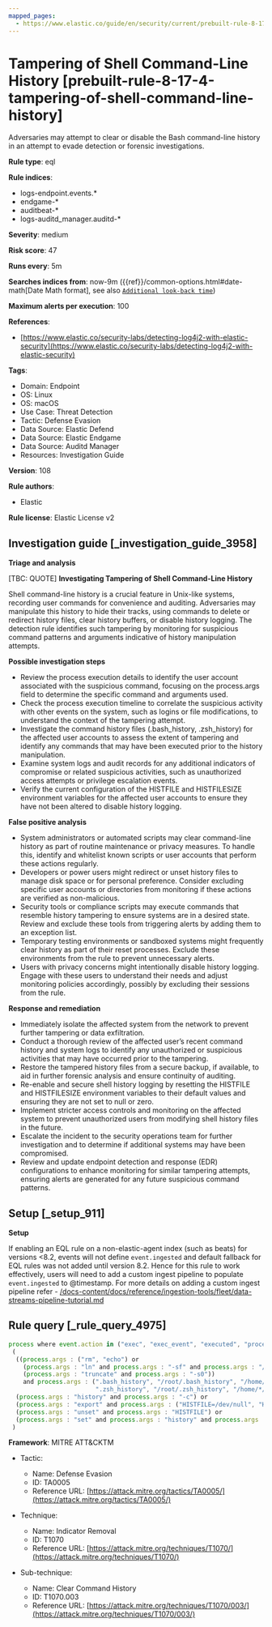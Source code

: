 ```yaml
---
mapped_pages:
  - https://www.elastic.co/guide/en/security/current/prebuilt-rule-8-17-4-tampering-of-shell-command-line-history.html
---
```


# Tampering of Shell Command-Line History [prebuilt-rule-8-17-4-tampering-of-shell-command-line-history]

Adversaries may attempt to clear or disable the Bash command-line history in an attempt to evade detection or forensic investigations.

**Rule type**: eql

**Rule indices**:

* logs-endpoint.events.*
* endgame-*
* auditbeat-*
* logs-auditd_manager.auditd-*

**Severity**: medium

**Risk score**: 47

**Runs every**: 5m

**Searches indices from**: now-9m ({{ref}}/common-options.html#date-math[Date Math format], see also [`Additional look-back time`](docs-content://solutions/security/detect-and-alert/create-detection-rule.md#rule-schedule))

**Maximum alerts per execution**: 100

**References**:

* [https://www.elastic.co/security-labs/detecting-log4j2-with-elastic-security](https://www.elastic.co/security-labs/detecting-log4j2-with-elastic-security)

**Tags**:

* Domain: Endpoint
* OS: Linux
* OS: macOS
* Use Case: Threat Detection
* Tactic: Defense Evasion
* Data Source: Elastic Defend
* Data Source: Elastic Endgame
* Data Source: Auditd Manager
* Resources: Investigation Guide

**Version**: 108

**Rule authors**:

* Elastic

**Rule license**: Elastic License v2

## Investigation guide [_investigation_guide_3958]

**Triage and analysis**

[TBC: QUOTE]
**Investigating Tampering of Shell Command-Line History**

Shell command-line history is a crucial feature in Unix-like systems, recording user commands for convenience and auditing. Adversaries may manipulate this history to hide their tracks, using commands to delete or redirect history files, clear history buffers, or disable history logging. The detection rule identifies such tampering by monitoring for suspicious command patterns and arguments indicative of history manipulation attempts.

**Possible investigation steps**

* Review the process execution details to identify the user account associated with the suspicious command, focusing on the process.args field to determine the specific command and arguments used.
* Check the process execution timeline to correlate the suspicious activity with other events on the system, such as logins or file modifications, to understand the context of the tampering attempt.
* Investigate the command history files (.bash_history, .zsh_history) for the affected user accounts to assess the extent of tampering and identify any commands that may have been executed prior to the history manipulation.
* Examine system logs and audit records for any additional indicators of compromise or related suspicious activities, such as unauthorized access attempts or privilege escalation events.
* Verify the current configuration of the HISTFILE and HISTFILESIZE environment variables for the affected user accounts to ensure they have not been altered to disable history logging.

**False positive analysis**

* System administrators or automated scripts may clear command-line history as part of routine maintenance or privacy measures. To handle this, identify and whitelist known scripts or user accounts that perform these actions regularly.
* Developers or power users might redirect or unset history files to manage disk space or for personal preference. Consider excluding specific user accounts or directories from monitoring if these actions are verified as non-malicious.
* Security tools or compliance scripts may execute commands that resemble history tampering to ensure systems are in a desired state. Review and exclude these tools from triggering alerts by adding them to an exception list.
* Temporary testing environments or sandboxed systems might frequently clear history as part of their reset processes. Exclude these environments from the rule to prevent unnecessary alerts.
* Users with privacy concerns might intentionally disable history logging. Engage with these users to understand their needs and adjust monitoring policies accordingly, possibly by excluding their sessions from the rule.

**Response and remediation**

* Immediately isolate the affected system from the network to prevent further tampering or data exfiltration.
* Conduct a thorough review of the affected user’s recent command history and system logs to identify any unauthorized or suspicious activities that may have occurred prior to the tampering.
* Restore the tampered history files from a secure backup, if available, to aid in further forensic analysis and ensure continuity of auditing.
* Re-enable and secure shell history logging by resetting the HISTFILE and HISTFILESIZE environment variables to their default values and ensuring they are not set to null or zero.
* Implement stricter access controls and monitoring on the affected system to prevent unauthorized users from modifying shell history files in the future.
* Escalate the incident to the security operations team for further investigation and to determine if additional systems may have been compromised.
* Review and update endpoint detection and response (EDR) configurations to enhance monitoring for similar tampering attempts, ensuring alerts are generated for any future suspicious command patterns.


## Setup [_setup_911]

**Setup**

If enabling an EQL rule on a non-elastic-agent index (such as beats) for versions <8.2, events will not define `event.ingested` and default fallback for EQL rules was not added until version 8.2. Hence for this rule to work effectively, users will need to add a custom ingest pipeline to populate `event.ingested` to @timestamp. For more details on adding a custom ingest pipeline refer - [/docs-content/docs/reference/ingestion-tools/fleet/data-streams-pipeline-tutorial.md](docs-content://reference/ingestion-tools/fleet/data-streams-pipeline-tutorial.md)


## Rule query [_rule_query_4975]

```js
process where event.action in ("exec", "exec_event", "executed", "process_started") and event.type == "start" and
 (
  ((process.args : ("rm", "echo") or
    (process.args : "ln" and process.args : "-sf" and process.args : "/dev/null") or
    (process.args : "truncate" and process.args : "-s0"))
    and process.args : (".bash_history", "/root/.bash_history", "/home/*/.bash_history","/Users/.bash_history", "/Users/*/.bash_history",
                        ".zsh_history", "/root/.zsh_history", "/home/*/.zsh_history", "/Users/.zsh_history", "/Users/*/.zsh_history")) or
  (process.args : "history" and process.args : "-c") or
  (process.args : "export" and process.args : ("HISTFILE=/dev/null", "HISTFILESIZE=0")) or
  (process.args : "unset" and process.args : "HISTFILE") or
  (process.args : "set" and process.args : "history" and process.args : "+o")
 )
```

**Framework**: MITRE ATT&CKTM

* Tactic:

    * Name: Defense Evasion
    * ID: TA0005
    * Reference URL: [https://attack.mitre.org/tactics/TA0005/](https://attack.mitre.org/tactics/TA0005/)

* Technique:

    * Name: Indicator Removal
    * ID: T1070
    * Reference URL: [https://attack.mitre.org/techniques/T1070/](https://attack.mitre.org/techniques/T1070/)

* Sub-technique:

    * Name: Clear Command History
    * ID: T1070.003
    * Reference URL: [https://attack.mitre.org/techniques/T1070/003/](https://attack.mitre.org/techniques/T1070/003/)



